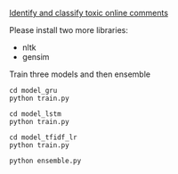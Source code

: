 [Identify and classify toxic online comments](https://www.kaggle.com/c/jigsaw-toxic-comment-classification-challenge)

Please install two more libraries:
* nltk
* gensim

Train three models and then ensemble
```
cd model_gru
python train.py

cd model_lstm
python train.py

cd model_tfidf_lr
python train.py

python ensemble.py
```
